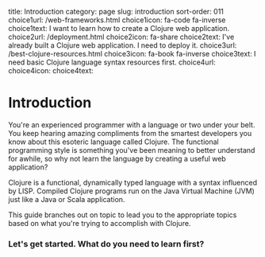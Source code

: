 title: Introduction
category: page
slug: introduction
sort-order: 011
choice1url: /web-frameworks.html
choice1icon: fa-code fa-inverse
choice1text: I want to learn how to create a Clojure web application.
choice2url: /deployment.html
choice2icon: fa-share
choice2text: I've already built a Clojure web application. I need to deploy it.
choice3url: /best-clojure-resources.html
choice3icon: fa-book fa-inverse
choice3text: I need basic Clojure language syntax resources first.
choice4url:
choice4icon:
choice4text:


# Introduction
You're an experienced programmer with a language or two under your belt. You
keep hearing amazing compliments from the smartest developers you know about 
this esoteric language called Clojure. The functional programming style is 
something you've been meaning to better understand for awhile, so why not 
learn the language by creating a useful web application?

Clojure is a functional, dynamically typed language with a syntax influenced by
LISP. Compiled Clojure programs run on the Java Virtual Machine (JVM) just
like a Java or Scala application.

This guide branches out on topic to lead you to the appropriate topics based 
on what you're trying to accomplish with Clojure.


### Let's get started. What do you need to learn first?
